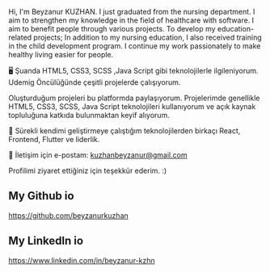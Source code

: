 Hi, I'm Beyzanur KUZHAN.
I just graduated from the nursing department. I aim to strengthen my knowledge in the field of healthcare with software. I aim to benefit people through various projects. 
To develop my education-related projects;
In addition to my nursing education, I also received training in the child development program.
I continue my work passionately to make healthy living easier for people.

🖥️  Şuanda HTML5, CSS3, SCSS ,Java Script gibi teknolojilerle ilgileniyorum. Udemig Öncülüğünde çeşitli projelerde çalışıyorum.

 Oluşturduğum projeleri bu platformda paylaşıyorum. Projelerimde genellikle HTML5, CSS3, SCSS, Java Script teknolojileri kullanıyorum ve açık kaynak topluluğuna katkıda bulunmaktan keyif alıyorum.

🌱 Sürekli kendimi geliştirmeye çalıştığım teknolojilerden birkaçı React, Frontend, Flutter ve liderlik.

📨 İletişim için e-postam: kuzhanbeyzanur@gmail.com

Profilimi ziyaret ettiğiniz için teşekkür ederim. :)

<h2>My Github io</h2>

https://github.com/beyzanurkuzhan

<h2>My Linkedln io</h2>

https://www.linkedin.com/in/beyzanur-kzhn

<!--
### Hi there 👋
**beyzanurkuzhan/beyzanurkuzhan** is a ✨ _special_ ✨ repository because its `README.md` (this file) appears on your GitHub profile.

Here are some ideas to get you started:

- 🔭 I’m currently working on ...
- 🌱 I’m currently learning ...
- 👯 I’m looking to collaborate on ...
- 🤔 I’m looking for help with ...
- 💬 Ask me about ...
- 📫 How to reach me: ...
- 😄 Pronouns: ...
- ⚡ Fun fact: ...
-->
